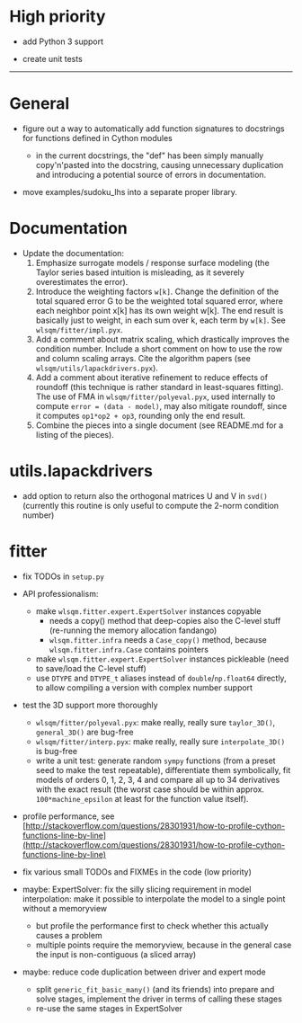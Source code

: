 High priority
=============

- add Python 3 support

- create unit tests

-------------------------------------------------------------------------------

General
=======

- figure out a way to automatically add function signatures to docstrings for functions defined in Cython modules
  - in the current docstrings, the "def" has been simply manually copy'n'pasted into the docstring,
    causing unnecessary duplication and introducing a potential source of errors in documentation.

- move examples/sudoku_lhs into a separate proper library.

Documentation
=============

- Update the documentation:
  1. Emphasize surrogate models / response surface modeling (the Taylor series based intuition is misleading, as it severely overestimates the error).
  2. Introduce the weighting factors `w[k]`. Change the definition of the total squared error G to be the weighted total squared error, where each neighbor point x[k] has its own weight w[k]. The end result is basically just to weight, in each sum over k, each term by `w[k]`. See `wlsqm/fitter/impl.pyx`.
  3. Add a comment about matrix scaling, which drastically improves the condition number. Include a short comment on how to use the row and column scaling arrays. Cite the algorithm papers (see `wlsqm/utils/lapackdrivers.pyx`).
  4. Add a comment about iterative refinement to reduce effects of roundoff (this technique is rather standard in least-squares fitting). The use of FMA in `wlsqm/fitter/polyeval.pyx`, used internally to compute `error = (data - model)`, may also mitigate roundoff, since it computes `op1*op2 + op3`, rounding only the end result.
  5. Combine the pieces into a single document (see README.md for a listing of the pieces).

utils.lapackdrivers
===================

 - add option to return also the orthogonal matrices U and V in `svd()` (currently this routine is only useful to compute the 2-norm condition number)

fitter
======

 - fix TODOs in `setup.py`

 - API professionalism:
   - make `wlsqm.fitter.expert.ExpertSolver` instances copyable
     - needs a copy() method that deep-copies also the C-level stuff (re-running the memory allocation fandango)
     - `wlsqm.fitter.infra` needs a `Case_copy()` method, because `wlsqm.fitter.infra.Case` contains pointers
   - make `wlsqm.fitter.expert.ExpertSolver` instances pickleable (need to save/load the C-level stuff)
   - use `DTYPE` and `DTYPE_t` aliases instead of `double`/`np.float64` directly, to allow compiling a version with complex number support

 - test the 3D support more thoroughly
   - `wlsqm/fitter/polyeval.pyx`: make really, really sure `taylor_3D()`, `general_3D()` are bug-free
   - `wlsqm/fitter/interp.pyx`: make really, really sure `interpolate_3D()` is bug-free
   - write a unit test: generate random `sympy` functions (from a preset seed to make the test repeatable), differentiate them symbolically, fit models of orders 0, 1, 2, 3, 4 and compare all up to 34 derivatives with the exact result (the worst case should be within approx. `100*machine_epsilon` at least for the function value itself).

 - profile performance, see [http://stackoverflow.com/questions/28301931/how-to-profile-cython-functions-line-by-line](http://stackoverflow.com/questions/28301931/how-to-profile-cython-functions-line-by-line)

 - fix various small TODOs and FIXMEs in the code (low priority)

 - maybe: ExpertSolver: fix the silly slicing requirement in model interpolation: make it possible to interpolate the model to a single point without a memoryview
   - but profile the performance first to check whether this actually causes a problem
   - multiple points require the memoryview, because in the general case the input is non-contiguous (a sliced array)

 - maybe: reduce code duplication between driver and expert mode
   - split `generic_fit_basic_many()` (and its friends) into prepare and solve stages, implement the driver in terms of calling these stages
   - re-use the same stages in ExpertSolver

